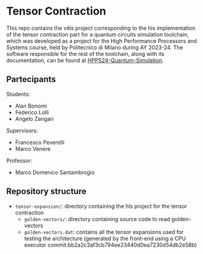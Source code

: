 # Tensor Contraction

This repo contains the vitis project corresponding to the hls implementation of the tensor contraction part for a quantum circuits simulation toolchain, which was developed as a project for the High Performance Processors and Systems course, held by Politecnico di Milano during AY 2023-24.
The software responsible for the rest of the toolchain, along with its documentation, can be found at [HPPS24-Quantum-Simulation](https://github.com/federico123579/HPPS24-Quantum-Simulation).

## Partecipants

Students:
- Alan Bonomi
- Federico Lolli
- Angelo Zangari

Supervisors:
- Francesco Peverelli
- Marco Venere

Professor:
- Marco Domenico Santambrogio

## Repository structure

- `tensor-expansion/`: directory containing the hls project for the tensor contraction
    - `golden-vectors/`: directory containing source code to read golden-vectors
    - `golden-vectors.dat`: contains all the tensor expansions used for testing the architecture (generated by the front-end using a CPU executor commit:bb2a2c3af3cb794ee23440d0ea7230d54db2e58b)
